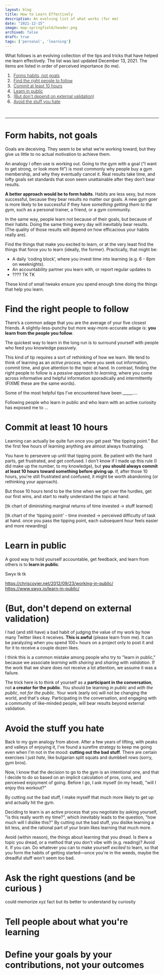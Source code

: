 ```yaml
---
layout: blog
title: How to Learn Effectively
description: An evolving list of what works (for me)
date: "2021-12-15"
image: map-springfield/header.png
archived: false
draft: true
tags: ['personal', 'learning']
---
```


<style>
li a {
    font-weight: 300;
    margin-left: .25rem;
}
</style>

What follows is an evolving collection of the tips and tricks that have helped me learn effectively. The list was last updated December 13, 2021. The items are listed in order of perceived importance (to me).

01. [Forms habits, not goals](#form-habits-not-goals) 
02. [Find the right people to follow](#find-the-right-people-to-follow) 
03. [Commit at least 10 hours](#commit-at-least-10-hours)
04. [Learn in public](#learn-in-public)
05. [(But don't depend on external validation)](#but-dont-depend-on-external-validation)
06. [Avoid the stuff you hate](#avoid-the-stuff-you-hate)

<br />

---

# Form habits, not goals

Goals are deceiving. They seem to be what we’re working toward, but they give us little to no actual motivation to achieve them.  

An analogy I often use is working out. Going to the gym with a goal (“I want to get strong, or look more fit”) is most commonly why people buy a gym membership, and why they eventually cancel it. Real results take time, and lofty goals set standards that soon seem unattainable after they don’t bear results. 

**A better approach would be to form habits**. Habits are less sexy, but more successful, because they bear results no matter our goals. A new gym goer is more likely to be successful if they have *something getting them to the gym*, such as a personal trainer, a friend, or a gym community.

In the same way, people learn not because of their goals, but because of their habits. Doing the same thing every day will inevitably bear results. (The quality of those results will depend on how efficacious your habits really are).

Find the things that make you excited to learn, or at the very least find the things that force you to learn (ideally, the former). Practically, that might be:

- A daily ‘coding block’, where you invest time into learning (e.g. 6 - 8pm on weeknights).
- An accountability partner you learn with, or report regular updates to 
- ???? TK TK

These kind of small tweaks ensure you spend enough time doing the things that help you learn.

# Find the right people to follow  

There’s a common adage that you are the average of your five closest friends. A slightly-less-punchy but more way-more-accurate adage is: **you learn from the people you follow**. 

The quickest way to learn in the long run is to surround yourself with people who feed you knowledge passively. 

This kind of tip requires a sort of rethinking of how we learn. We tend to think of learning as an *active process*, where you seek out information, commit time, and give attention to the topic at hand. In contrast, finding the right people to follow is a *passive approach to learning*, where you come across informative and helpful information sporadically and intermittently (FIXME these are the same words).

Some of the most helpful tips I’ve encountered have been _____….

Following people who learn in public and who learn with an active curiosity has exposed me to …

# Commit at least 10 hours

Learning can actually be quite fun once you get past “the tipping point.” But the first few hours of learning anything are almost always frustrating.

You have to persevere up until that tipping point. Be patient with the hard parts, get frustrated, and get confused. I don't know if I made up this rule (I did make up the number, to my knowledge), but **you should always commit at least 10 hours toward something before giving up**. If, after those 10 hours, you're still frustrated and confused, it might be worth abandoning (or rethinking your approach). 

But those 10 hours tend to be the time when we get over the hurdles, get our first wins, and start to really understand the topic at hand.

[tk chart of diminishing marginal returns of time invested -> stuff learned]

[tk chart of the 'tipping point' - time invested -> perceived difficulty of task at hand. once you pass the tipping point, each subsequent hour feels easier and more rewarding]
 
# Learn in public

A good way to hold yourself accountable, get feedback, and learn from others is to **learn in public**. 

Swyx tk tk

https://chriscoyier.net/2012/09/23/working-in-public/
https://www.swyx.io/learn-in-public/

# (But, don't depend on external validation)

I had (and still have) a bad habit of judging the value of my work by how many Twitter likes it receives. **This is awful** (please learn from me). It can be paralyzing when you spend 100+ hours on a project only to post it and for it to receive a couple dozen likes.

I think this is a common mistake among people who try to "learn in public," because we associate *learning* with *sharing* and *sharing* with *validation*. If the work that we share does not receive a lot attention, we assume it was a failure.

The trick here is to think of yourself as a **participant in the conversation**, not **a creator for the public**. You should be learning *in public* and *with the public*, not *for the public*. Your work (early on) will not be changing the world, and that's okay. Participating in the conversation, and engaging with a community of like-minded people, will bear results beyond external validation.

# Avoid the stuff you hate

Back to my gym analogy from above. After a few years of lifting, with peaks and valleys of enjoying it, I've found a surefire strategy to keep me going even when I'm not in the mood: **cutting out the bad stuff**. There are certain exercises I just *hate*, like bulgarian split squats and dumbbell rows (sorry, gym bros). 

Now, I know that the decision to go to the gym is an intentional one, and that I decide to do so based on an implicit calculation of pros, cons, and perceived enjoyment of going. Before I go, I ask myself (in my head), "will I enjoy this workout?"

By cutting out the bad stuff, I make myself that much more likely to get up and actually hit the gym.

Deciding to learn is an active process that you negotiate by asking yourself, "is this really worth my time?", which inevitably leads to the question, "how much will I dislike this?" By cutting out the bad stuff, you dislike learning a bit less, and the rational part of your brain likes learning that much more.

Avoid (within reason), the things about learning that you dread. Is there a topic you dread, or a method that you don't vibe with (e.g. reading)? Avoid it. If you can. Do whatever you can to make yourself *excited* to learn, so that you form the habits of getting started—once you're in the weeds, maybe the dreadful stuff won't seem too bad.

# Ask the right questions (and be curious )

could memorize xyz fact but its better to understand by curiosity

# Tell people about what you're learning 

# Define your goals by your contributions, not your outcomes